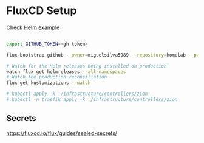 
# FluxCD Setup

Check [Helm example](https://github.com/fluxcd/flux2-kustomize-helm-example)

```sh

export GITHUB_TOKEN=<gh-token>

flux bootstrap github --owner=miguelsilva5989 --repository=homelab --path=clusters/zion --personal --token-auth

# Watch for the Helm releases being installed on production
watch flux get helmreleases --all-namespaces
# Watch the production reconciliation
flux get kustomizations --watch

# kubectl apply -k ./infrastructure/controllers/zion
# kubectl -n traefik apply -k ./infrastructure/controllers/zion


```

## Secrets

https://fluxcd.io/flux/guides/sealed-secrets/
